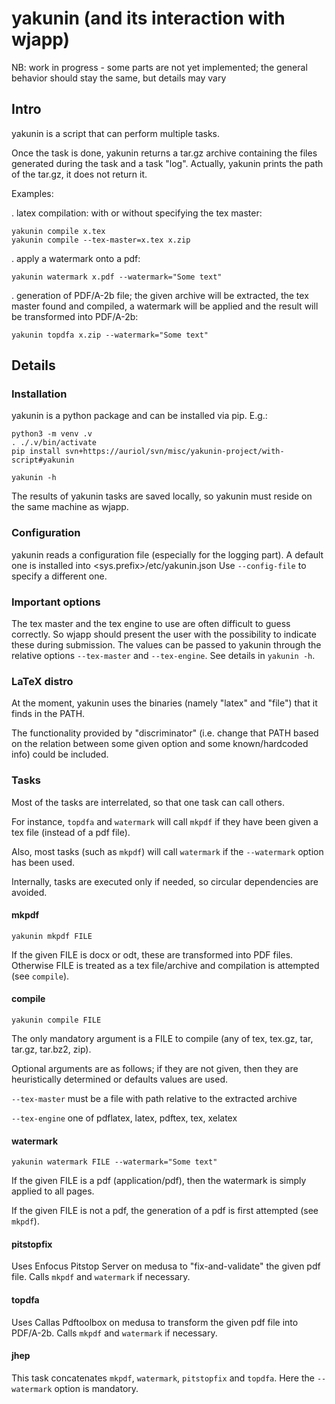 # yakunin (and its interaction with wjapp)

NB: work in progress - some parts are not yet implemented;
the general behavior should stay the same, but details may vary


## Intro

yakunin is a script that can perform multiple tasks.

Once the task is done, yakunin returns a tar.gz archive containing the
files generated during the task and a task "log".
Actually, yakunin prints the path of the tar.gz, it does not return it.

Examples:

 .  latex compilation: with or without specifying the tex master:

    yakunin compile x.tex
    yakunin compile --tex-master=x.tex x.zip

 .  apply a watermark onto a pdf:

    yakunin watermark x.pdf --watermark="Some text"

 .  generation of PDF/A-2b file; the given archive will be extracted,
 the tex master found and compiled, a watermark will be applied and
 the result will be transformed into PDF/A-2b:

    yakunin topdfa x.zip --watermark="Some text"


## Details

### Installation

yakunin is a python package and can be installed via pip. E.g.:

    python3 -m venv .v
    . ./.v/bin/activate
    pip install svn+https://auriol/svn/misc/yakunin-project/with-script#yakunin

    yakunin -h

The results of yakunin tasks are saved locally, so yakunin must reside
on the same machine as wjapp.


### Configuration

yakunin reads a configuration file (especially for the logging
part). A default one is installed into <sys.prefix>/etc/yakunin.json
Use `--config-file` to specify a different one.


### Important options

The tex master and the tex engine to use are often difficult to guess
correctly. So wjapp should present the user with the possibility to
indicate these during submission. The values can be passed to yakunin
through the relative options `--tex-master` and `--tex-engine`. See
details in `yakunin -h`.


### LaTeX distro

At the moment, yakunin uses the binaries (namely "latex" and "file")
that it finds in the PATH.

The functionality provided by "discriminator" (i.e. change that PATH
based on the relation between some given option and some
known/hardcoded info) could be included.


### Tasks

Most of the tasks are interrelated, so that one task can call others.

For instance, `topdfa` and `watermark` will call `mkpdf` if they have
been given a tex file (instead of a pdf file).

Also, most tasks (such as `mkpdf`) will call `watermark` if the
`--watermark` option has been used.

Internally, tasks are executed only if needed, so circular
dependencies are avoided.


#### mkpdf

    yakunin mkpdf FILE

If the given FILE is docx or odt, these are transformed into PDF
files. Otherwise FILE is treated as a tex file/archive and compilation
is attempted (see `compile`).


#### compile

    yakunin compile FILE

The only mandatory argument is a FILE to compile (any of tex, tex.gz,
tar, tar.gz, tar.bz2, zip).

Optional arguments are as follows; if they are not given, then they
are heuristically determined or defaults values are used.

`--tex-master` must be a file with path relative to the extracted
archive

`--tex-engine` one of pdflatex, latex, pdftex, tex, xelatex


#### watermark

    yakunin watermark FILE --watermark="Some text"

If the given FILE is a pdf (application/pdf), then the watermark is
simply applied to all pages.

If the given FILE is not a pdf, the generation of a pdf is first
attempted (see `mkpdf`).


#### pitstopfix

Uses Enfocus Pitstop Server on medusa to "fix-and-validate" the given
pdf file. Calls `mkpdf` and `watermark` if necessary.


#### topdfa

Uses Callas Pdftoolbox on medusa to transform the given pdf file into
PDF/A-2b. Calls `mkpdf` and `watermark` if necessary.


#### jhep

This task concatenates `mkpdf`, `watermark`, `pitstopfix` and
`topdfa`. Here the `--watermark` option is mandatory.
